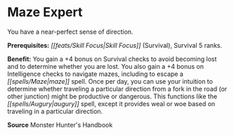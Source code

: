 ﻿---
cssclass: [feats]

---
# Maze Expert

You have a near-perfect sense of direction.

**Prerequisites:** _[[feats/Skill Focus|Skill Focus]]_ (Survival), Survival 5 ranks.

**Benefit:** You gain a +4 bonus on Survival checks to avoid becoming lost and to determine whether you are lost. You also gain a +4 bonus on Intelligence checks to navigate mazes, including to escape a _[[spells/Maze|maze]]_ spell. Once per day, you can use your intuition to determine whether traveling a particular direction from a fork in the road (or other junction) might be productive or dangerous. This functions like the _[[spells/Augury|augury]]_ spell, except it provides weal or woe based on traveling in a particular direction.

**Source** Monster Hunter's Handbook